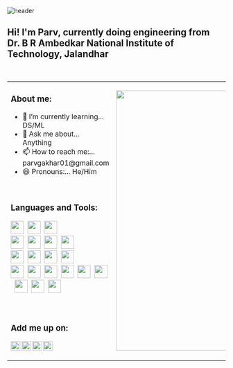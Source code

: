<!-- ![header](https://capsule-render.vercel.app/api?type=waving&color=0dfcf0&height=200&section=header&fontSize=50&animation=blink&fontAlignY=34&fontAlign=52) -->
![header](https://capsule-render.vercel.app/api?type=venom&height=150&color=0:dd3c3a,100:db5d5c&text=😺&section=header&animation=twinkling&fontSize=40&fontColor=000000)

## Hi! I'm Parv, currently doing engineering from<br/>Dr. B R Ambedkar National Institute of Technology, Jalandhar 
<br/>
<table border="0">
 <tr> 
  <td>
   <h3>About me:</h3>
   <ul>
    <li>🌱 I’m currently learning... DS/ML</li>
    <li>💬 Ask me about... Anything</li>
    <li>📫 How to reach me:... parvgakhar01@gmail.com</li>
    <li>😄 Pronouns:... He/Him</li>
   </ul>
   <br/>
   <h3>Languages and Tools:</h3>
   <code><img height="30" src="https://cdn.jsdelivr.net/gh/devicons/devicon@latest/icons/html5/html5-original.svg"></code>&nbsp;
   <code><img height="30" src="https://cdn.jsdelivr.net/gh/devicons/devicon@latest/icons/css3/css3-original.svg"></code>&nbsp;
   <code><img height="30" src="https://cdn.jsdelivr.net/gh/devicons/devicon@latest/icons/javascript/javascript-original.svg"></code>&nbsp;
   <br/>
   <code><img height="30" src="https://cdn.jsdelivr.net/gh/devicons/devicon@latest/icons/mongodb/mongodb-original.svg"></code>&nbsp;
   <code><img height="30" src="https://cdn.jsdelivr.net/gh/devicons/devicon@latest/icons/express/express-original.svg"></code>&nbsp;
   <code><img height="30" src="https://cdn.jsdelivr.net/gh/devicons/devicon@latest/icons/react/react-original.svg"></code>&nbsp;
   <code><img height="30" src="https://cdn.jsdelivr.net/gh/devicons/devicon@latest/icons/nodejs/nodejs-original.svg"></code>&nbsp;
   <br/>
   <code><img height="30" src="https://cdn.jsdelivr.net/gh/devicons/devicon@latest/icons/c/c-original.svg"></code>&nbsp;
   <code><img height="30" src="https://cdn.jsdelivr.net/gh/devicons/devicon@latest/icons/cplusplus/cplusplus-original.svg"></code>&nbsp;
   <code><img height="30" src="https://cdn.jsdelivr.net/gh/devicons/devicon@latest/icons/java/java-original.svg"></code>&nbsp;
   <code><img height="30" src="https://cdn.jsdelivr.net/gh/devicons/devicon@latest/icons/python/python-original.svg"></code>&nbsp;
   <br/>
   <code><img height="30" src="https://cdn.jsdelivr.net/gh/devicons/devicon@latest/icons/android/android-plain.svg"></code>&nbsp;
   <code><img height="30" src="https://cdn.jsdelivr.net/gh/devicons/devicon@latest/icons/mysql/mysql-plain-wordmark.svg"></code>&nbsp;
   <code><img height="30" src="https://cdn.jsdelivr.net/gh/devicons/devicon@latest/icons/linux/linux-original.svg"></code>&nbsp;
   <code><img height="30" src="https://cdn.jsdelivr.net/gh/devicons/devicon@latest/icons/figma/figma-original.svg"></code>&nbsp;
   <code><img height="30" src="https://cdn.jsdelivr.net/gh/devicons/devicon@latest/icons/scikitlearn/scikitlearn-original.svg"></code>&nbsp;
   <code><img height="30" src="https://cdn.jsdelivr.net/gh/devicons/devicon@latest/icons/tensorflow/tensorflow-original.svg"></code>&nbsp;
   <code><img height="30" src="https://cdn.jsdelivr.net/gh/devicons/devicon@latest/icons/pytorch/pytorch-original.svg"></code>&nbsp;
   <code><img height="30" src="https://cdn.jsdelivr.net/gh/devicons/devicon@latest/icons/firebase/firebase-original.svg"></code>&nbsp;
   <code><img height="30" src="https://cdn.jsdelivr.net/gh/devicons/devicon@latest/icons/arduino/arduino-original.svg"></code>&nbsp;
   <br/>
    
   <br/>
    
   <br/>
    
   <h3> Add me up on:</h3>
   <a href="https://www.linkedin.com/in/parv-gakhar/"><img align="left" alt="ParvGakher | LinkedIn" width="22px" src="https://cdn1.iconfinder.com/data/icons/logotypes/32/circle-linkedin-512.png" /></a>
   <a href="https://www.instagram.com/_strange_let__/"><img align="left" alt="ParvGakher | Instagram" width="22px" src="https://upload.wikimedia.org/wikipedia/commons/thumb/e/e7/Instagram_logo_2016.svg/2048px-Instagram_logo_2016.svg.png"/></a>
   <a href="https://t.me/ShockWave257"><img align="left" alt="ParvGakher | Telegram" width="22px" src="https://upload.wikimedia.org/wikipedia/commons/thumb/8/83/Telegram_2019_Logo.svg/800px-Telegram_2019_Logo.svg.png" /></a>
   <a href="https://discordapp.com/users/9318/"><img align="left" alt="ParvGakher | Discord" width="22px" src="https://assets-global.website-files.com/6257adef93867e50d84d30e2/636e0a6a49cf127bf92de1e2_icon_clyde_blurple_RGB.png" /></a>
   <br/>
    
   <br/>
  </td>
  <td>
  <!-- <img src="https://media.giphy.com/media/9S3FMEilFWMzOOxhYu/giphy.gif" width="414" height="625"> -->
  <img src="https://media.giphy.com/media/v1.Y2lkPTc5MGI3NjExMWI1N2xoem8ycW1rZmY5YmdpaXNiNmFzbTdqNG90c25zczlraG4wbyZlcD12MV9pbnRlcm5hbF9naWZfYnlfaWQmY3Q9Zw/wvQIqJyNBOCjK/giphy.gif" width="414" height="600">
  <!-- <img src="https://media.giphy.com/media/v1.Y2lkPTc5MGI3NjExeXRscnNzamtqNTdkODhnM2xoYnJieXpnN2s1eHp3Zm9kbTJlYWl2MCZlcD12MV9pbnRlcm5hbF9naWZfYnlfaWQmY3Q9Zw/VbnUQpnihPSIgIXuZv/giphy.gif" width="414" height="625"> -->
  <!-- <img src="https://media.giphy.com/media/v1.Y2lkPTc5MGI3NjExcGEzdzY4b3dpYnpsNHdkaWxneHcyNDRobGx0Y2JnYmNtOGRwdWtwZCZlcD12MV9pbnRlcm5hbF9naWZfYnlfaWQmY3Q9Zw/3oz8xA07HKwLlpPUkM/giphy.gif" width="414" height="625"> -->
  <!-- <img src="https://media.giphy.com/media/v1.Y2lkPTc5MGI3NjExenpjNjJ0emY0a2UwOGQxbGY3dHpiZnlzbTNlemZlaWk5MnkyNnl1eCZlcD12MV9pbnRlcm5hbF9naWZfYnlfaWQmY3Q9Zw/l3vR85PnGsBwu1PFK/giphy.gif" width="414" height="625"> -->
  <!-- <img src="https://media.giphy.com/media/v1.Y2lkPTc5MGI3NjExdzhlYTNhNXB4NmhyeG5ua2NpOTg2ODR2bTB0eXdveTFycHNubnpwcCZlcD12MV9pbnRlcm5hbF9naWZfYnlfaWQmY3Q9cw/DHAa1UQA95eWTZMOxQ/giphy.gif" width="414" height="625"> -->
  <!-- <img src="https://media.giphy.com/media/v1.Y2lkPTc5MGI3NjExc3B6MWc0Y2N4MWV6dDBhZ3k1ZnJnNGNyNDlrYWIzaHFkYjhpYmc1ZiZlcD12MV9pbnRlcm5hbF9naWZfYnlfaWQmY3Q9Zw/rzufqXSfH7BVbtudEe/giphy-downsized-large.gif" width="414" height="625"> -->
  </td>
 </tr>
</table>


<!-- ![footer](https://capsule-render.vercel.app/api?type=waving&color=24ffe9&height=200&section=footer) -->
